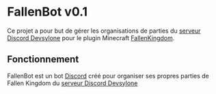 FallenBot v0.1
=======
Ce projet a pour but de gérer les organisations de parties du [serveur Discord Devsylone](https://discord.gg/SmAAFxh) pour le plugin Minecraft [FallenKingdom](https://github.com/Etrenak/FallenKingdom).

Fonctionnement
--------------
FallenBot est un bot [Discord](https://discord.com/) créé pour organiser ses propres parties de Fallen Kingdom du [serveur Discord Devsylone](https://discord.gg/SmAAFxh)